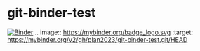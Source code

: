 # git-binder-test
[![Binder](https://mybinder.org/badge_logo.svg)](https://mybinder.org/v2/gh/plan2023/git-binder-test.git/HEAD)
.. image:: https://mybinder.org/badge_logo.svg
 :target: https://mybinder.org/v2/gh/plan2023/git-binder-test.git/HEAD
